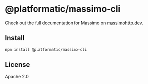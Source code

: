 # @platformatic/massimo-cli

Check out the full documentation for Massimo on [massimohttp.dev](https://massimohttp.dev).

## Install

```sh
npm install @platformatic/massimo-cli
```

## License

Apache 2.0
